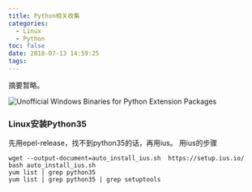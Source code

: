 ```yaml
---
title: Python相关收集
categories:
  - Linux
  - Python
toc: false
date: 2018-07-13 14:59:25
tags:
---
```

摘要暂略。
<!-- more -->

![Unofficial Windows Binaries for Python Extension Packages](https://www.lfd.uci.edu/~gohlke/pythonlibs/)  

### Linux安装Python35
先用epel-release，找不到python35的话，再用ius。
用ius的步骤
```
wget --output-document=auto_install_ius.sh  https://setup.ius.io/
bash auto_install_ius.sh
yum list | grep python35
yum list | grep python35 | grep setuptools
```
